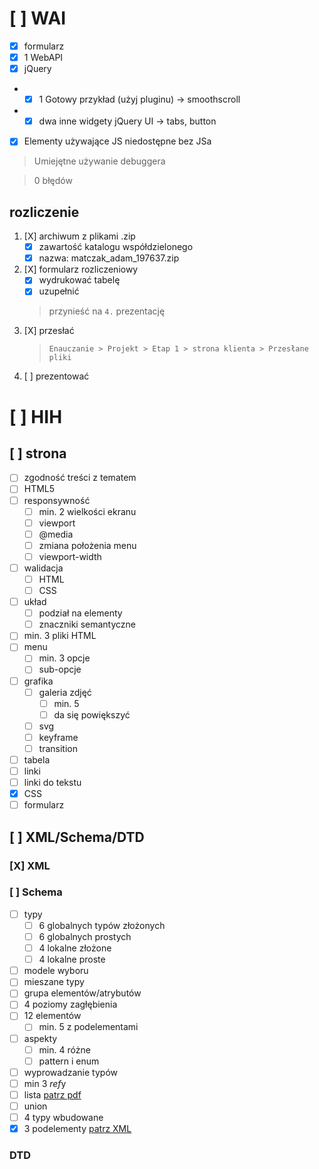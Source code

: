 # [ ] WAI

- [X] formularz
- [X] 1 WebAPI
- [X] jQuery
* * [X] 1 Gotowy przykład (użyj pluginu) -> smoothscroll
* * [X] dwa inne widgety jQuery UI -> tabs, button
- [X] Elementy używające JS niedostępne bez JSa

> Umiejętne używanie debuggera

> 0 błędów

## rozliczenie
1. [X] archiwum z plikami .zip
    - [X] zawartość katalogu współdzielonego
    - [X] nazwa: matczak_adam_197637.zip
2. [X] formularz rozliczeniowy
    - [X] wydrukować tabelę
    - [X] uzupełnić
    > przynieść na `4.` prezentację
3. [X] przesłać
    > `Enauczanie > Projekt > Etap 1 > strona klienta > Przesłane pliki`
4. [ ] prezentować



# [ ] HIH

## [ ] strona
- [ ] zgodność treści z tematem
- [ ] HTML5
- [ ] responsywność
    - [ ] min. 2 wielkości ekranu
    - [ ] viewport
    - [ ] @media
    - [ ] zmiana położenia menu
    - [ ] viewport-width
- [ ] walidacja
    - [ ] HTML
    - [ ] CSS
- [ ] układ
    - [ ] podział na elementy
    - [ ] znaczniki semantyczne
- [ ] min. 3 pliki HTML
- [ ] menu
    - [ ] min. 3 opcje
    - [ ] sub-opcje
- [ ] grafika
    - [ ] galeria zdjęć
        - [ ] min. 5
        - [ ] da się powiększyć
    - [ ] svg
    - [ ] keyframe
    - [ ] transition
- [ ] tabela
- [ ] linki
- [ ] linki do tekstu
- [X] CSS
- [ ] formularz

## [ ] XML/Schema/DTD
### [X] XML

### [ ] Schema
- [ ] typy
    - [ ] 6 globalnych typów złożonych  
    - [ ] 6 globalnych prostych
    - [ ] 4 lokalne złożone
    - [ ] 4 lokalne proste
- [ ] modele wyboru 
- [ ] mieszane typy
- [ ] grupa elementów/atrybutów
- [ ] 4 poziomy zagłębienia
- [ ] 12 elementów
    - [ ] min. 5 z podelementami
- [ ] aspekty
    - [ ] min. 4 różne
    - [ ] pattern i enum
- [ ] wyprowadzanie typów
- [ ] min 3 *ref*y
- [ ] lista [patrz pdf](HiH_wymogi.pdf)
- [ ] union
- [ ] 4 typy wbudowane
- [X] 3 podelementy [patrz XML](#x-xml)

### DTD
